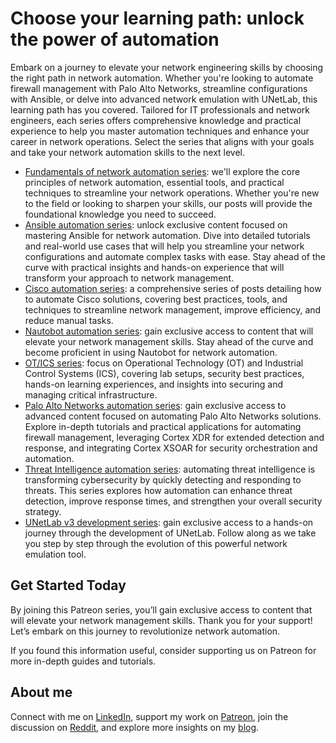 # Choose your learning path: unlock the power of automation

Embark on a journey to elevate your network engineering skills by choosing the right path in network automation. Whether you're looking to automate firewall management with Palo Alto Networks, streamline configurations with Ansible, or delve into advanced network emulation with UNetLab, this learning path has you covered. Tailored for IT professionals and network engineers, each series offers comprehensive knowledge and practical experience to help you master automation techniques and enhance your career in network operations. Select the series that aligns with your goals and take your network automation skills to the next level.

* [Fundamentals of network automation series](https://www.patreon.com/posts/fundamentals-of-108910463): we'll explore the core principles of network automation, essential tools, and practical techniques to streamline your network operations. Whether you're new to the field or looking to sharpen your skills, our posts will provide the foundational knowledge you need to succeed.
* [Ansible automation series](https://www.patreon.com/posts/ansible-series-108907546): unlock exclusive content focused on mastering Ansible for network automation. Dive into detailed tutorials and real-world use cases that will help you streamline your network configurations and automate complex tasks with ease. Stay ahead of the curve with practical insights and hands-on experience that will transform your approach to network management.
* [Cisco automation series](https://www.patreon.com/posts/118070916): a comprehensive series of posts detailing how to automate Cisco solutions, covering best practices, tools, and techniques to streamline network management, improve efficiency, and reduce manual tasks.
* [Nautobot automation series](https://www.patreon.com/posts/nautobot-series-107863147): gain exclusive access to content that will elevate your network management skills. Stay ahead of the curve and become proficient in using Nautobot for network automation.
* [OT/ICS series](https://www.patreon.com/posts/120111860): focus on Operational Technology (OT) and Industrial Control Systems (ICS), covering lab setups, security best practices, hands-on learning experiences, and insights into securing and managing critical infrastructure.
* [Palo Alto Networks automation series](https://www.patreon.com/posts/palo-alto-series-109901916): gain exclusive access to advanced content focused on automating Palo Alto Networks solutions. Explore in-depth tutorials and practical applications for automating firewall management, leveraging Cortex XDR for extended detection and response, and integrating Cortex XSOAR for security orchestration and automation.
* [Threat Intelligence automation series](https://www.patreon.com/posts/128063674): automating threat intelligence is transforming cybersecurity by quickly detecting and responding to threats. This series explores how automation can enhance threat detection, improve response times, and strengthen your overall security strategy.
* [UNetLab v3 development series](https://www.patreon.com/posts/unetlab-v3-108477005): gain exclusive access to a hands-on journey through the development of UNetLab. Follow along as we take you step by step through the evolution of this powerful network emulation tool.

## Get Started Today

By joining this Patreon series, you’ll gain exclusive access to content that will elevate your network management skills. Thank you for your support! Let’s embark on this journey to revolutionize network automation.

If you found this information useful, consider supporting us on Patreon for more in-depth guides and tutorials.

## About me

Connect with me on [LinkedIn](http://linkedin.com/in/adainese/), support my work on [Patreon](https://www.patreon.com/c/adainese), join the discussion on [Reddit](https://www.reddit.com/user/a_dainese/), and explore more insights on my [blog](https://www.adainese.it).

